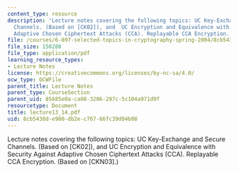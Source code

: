 ```yaml
---
content_type: resource
description: 'Lecture notes covering the following topics: UC Key-Exchange and Secure
  Channels. (Based on [CK02]), and  UC Encryption and Equivalence with Security Against
  Adaptive Chosen Ciphertext Attacks (CCA). Replayable CCA Encryption. (Based on [CKN03].)'
file: /courses/6-897-selected-topics-in-cryptography-spring-2004/8cb5438de900db2ec76766fc39d04b08_lecture13_14.pdf
file_size: 158280
file_type: application/pdf
learning_resource_types:
- Lecture Notes
license: https://creativecommons.org/licenses/by-nc-sa/4.0/
ocw_type: OCWFile
parent_title: Lecture Notes
parent_type: CourseSection
parent_uid: 85685e0a-ca08-3206-297c-5c104a971d9f
resourcetype: Document
title: lecture13_14.pdf
uid: 8cb5438d-e900-db2e-c767-66fc39d04b08
---
```

Lecture notes covering the following topics: UC Key-Exchange and Secure Channels. (Based on [CK02]), and  UC Encryption and Equivalence with Security Against Adaptive Chosen Ciphertext Attacks (CCA). Replayable CCA Encryption. (Based on [CKN03].)